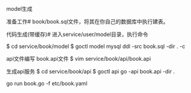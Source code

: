 model生成

准备工作#
book/book.sql文件，将其在你自己的数据库中执行建表。

代码生成(带缓存)#
进入service/user/model目录，执行命令

$ cd service/book/model
$ goctl model mysql ddl -src book.sql -dir . -c



api文件编写
book.api文件
$ vim service/book/api/book.api

生成api服务
$ cd service/book/api
$ goctl api go -api book.api -dir . 


go run book.go -f etc/book.yaml